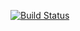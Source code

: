 [![Build Status](https://api.travis-ci.org/ChepikPolina/lab06.svg?branch=master)](https://travis-ci.org/ChepikPolina/lab06)

